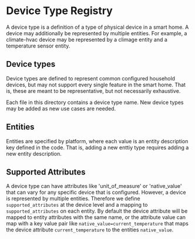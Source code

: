# Device Type Registry

A device type is a definition of a type of physical device in a smart home. A
device may additionally be represented by multiple entities. For example, a
climate-hvac device may be represented by a climage entity and a temperature
sensor entity.

## Device types

Device types are defined to represent common configured household devices,
but may not support every single feature in the smart home. That is, these
are meant to be representative, but not necessarily exhaustive.

Each file in this directory contains a device type name. New device types
may be added as new use cases are needed.

## Entities

Entities are specified by platform, where each value is an entity description
key defined in the code. That is, adding a new enttiy type requires adding a
new entity description.

## Supported Attributes

A device type can have attributes like 'unit_of_measure' or 'native_value' that
can vary for any specific device that is configured. However, a device
is represented by multiple entities. Therefore we define `supported_attributes`
at the device level and a mapping to `supported_attributes` on each entity. By
default the device attribute will be mapped to entity attributes with the same
name, or the attribute value can map with a key value pair like `native_value=current_temperature`
that maps the device attribute `current_temperature` to the entities
`native_value`.
